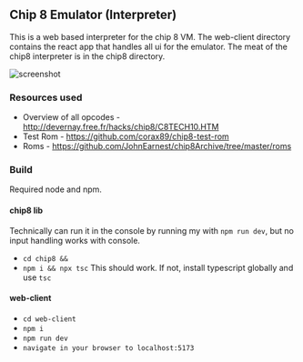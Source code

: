 ## Chip 8 Emulator (Interpreter)
This is a web based interpreter for the chip 8 VM. The web-client directory contains the react app that handles all ui for the emulator.
The meat of the chip8 interpreter is in the chip8 directory. 

![screenshot](running-ibm.png)


### Resources used
- Overview of all opcodes - http://devernay.free.fr/hacks/chip8/C8TECH10.HTM
- Test Rom - https://github.com/corax89/chip8-test-rom
- Roms - https://github.com/JohnEarnest/chip8Archive/tree/master/roms

### Build
Required node and npm.

#### chip8 lib
Technically can run it in the console by running my with `npm run dev`, but no input handling works with console.
- `cd chip8 &&`
- `npm i && npx tsc` This should work. If not, install typescript globally and use `tsc`

#### web-client
- `cd web-client`
- `npm i`
- `npm run dev`
- `navigate in your browser to localhost:5173`

